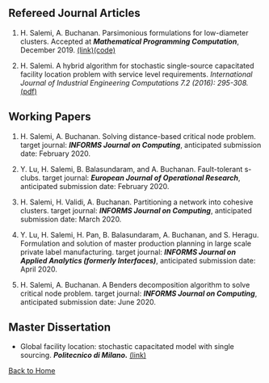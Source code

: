 ## Refereed Journal Articles

1. H. Salemi, A. Buchanan. Parsimonious formulations for low-diameter clusters. Accepted at ***Mathematical Programming Computation***, December 2019. [(link)](https://link.springer.com/article/10.1007/s12532-020-00175-6)[(code)](https://github.com/halisalemi/ParsimoniousKClub)

2. H. Salemi. A hybrid algorithm for stochastic single-source capacitated facility location problem
with service level requirements. *International Journal of Industrial Engineering Computations 7.2
(2016): 295-308.* [(pdf)](http://m.growingscience.com/ijiec/Vol7/IJIEC_2015_37.pdf)

## Working Papers
1. H. Salemi, A. Buchanan. Solving distance-based critical node problem. target journal: ***INFORMS Journal on Computing***, anticipated submission date: February 2020. 

2. Y. Lu, H. Salemi, B. Balasundaram, and A. Buchanan. Fault-tolerant s-clubs. target journal: ***European Journal of Operational Research***, anticipated submission date: February 2020.

3. H. Salemi, H. Validi, A. Buchanan. Partitioning a network into cohesive clusters. target journal: ***INFORMS Journal on Computing***, anticipated submission date: March 2020. 

4. Y. Lu, H. Salemi, H. Pan, B. Balasundaram, A. Buchanan, and S. Heragu. Formulation and solution of master production planning in large scale private label manufacturing. target journal: ***INFORMS Journal on Applied Analytics (formerly Interfaces)***, anticipated submission date: April 2020.

5. H. Salemi, A. Buchanan. A Benders decomposition algorithm to solve critical node problem. target journal: ***INFORMS Journal on Computing***, anticipated submission date: June 2020. 

## Master Dissertation 

- Global facility location: stochastic capacitated model with single sourcing. ***Politecnico di Milano.*** [(link)](https://www.politesi.polimi.it/handle/10589/108091)

[Back to Home](./README.md)
